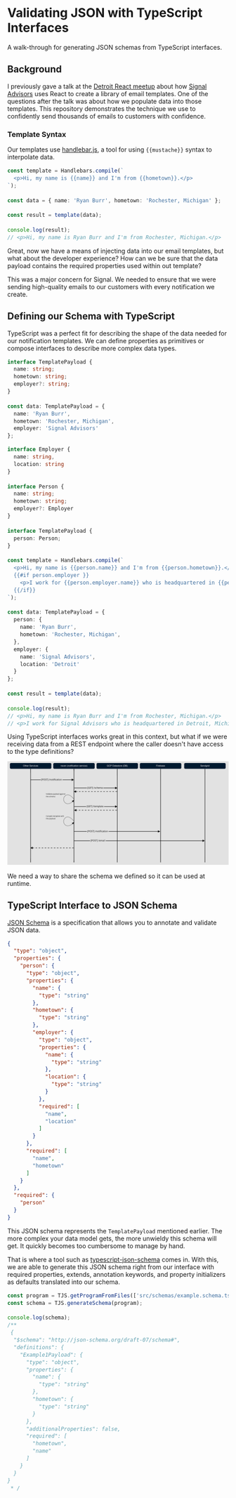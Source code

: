 # Validating JSON with TypeScript Interfaces

A walk-through for generating JSON schemas from TypeScript interfaces.

## Background

I previously gave a talk at the [Detroit React meetup](https://www.meetup.com/use-detroit-react-devs/events/287721469/) about how [Signal Advisors](https://www.signaladvisors.com/careers-engineering-product) uses React to create a library of email templates. One of the questions after the talk was about how we populate data into those templates. This repository demonstrates the technique we use to confidently send thousands of emails to customers with confidence.

### Template Syntax

Our templates use [handlebar.js](https://github.com/handlebars-lang/handlebars.js/), a tool for using `{{mustache}}` syntax to interpolate data.

```ts
const template = Handlebars.compile(`
  <p>Hi, my name is {{name}} and I'm from {{hometown}}.</p>
`);

const data = { name: 'Ryan Burr', hometown: 'Rochester, Michigan' };

const result = template(data);

console.log(result);
// <p>Hi, my name is Ryan Burr and I'm from Rochester, Michigan.</p>
```

Great, now we have a means of injecting data into our email templates, but what about the developer experience? How can we be sure that the data payload contains the required properties used within out template?

This was a major concern for Signal. We needed to ensure that we were sending high-quality emails to our customers with every notification we create.

## Defining our Schema with TypeScript

TypeScript was a perfect fit for describing the shape of the data needed for our notification templates. We can define properties as primitives or compose interfaces to describe more complex data types.

```ts
interface TemplatePayload {
  name: string;
  hometown: string;
  employer?: string;
}

const data: TemplatePayload = { 
  name: 'Ryan Burr', 
  hometown: 'Rochester, Michigan',
  employer: 'Signal Advisors'
};
```

```ts
interface Employer {
  name: string,
  location: string
}

interface Person {
  name: string;
  hometown: string;
  employer?: Employer
}

interface TemplatePayload {
  person: Person;
}

const template = Handlebars.compile(`
  <p>Hi, my name is {{person.name}} and I'm from {{person.hometown}}.</p>
  {{#if person.employer }}
    <p>I work for {{person.employer.name}} who is headquartered in {{person.employer.location}}.</p>
  {{/if}}
`);

const data: TemplatePayload = { 
  person: {
    name: 'Ryan Burr', 
    hometown: 'Rochester, Michigan',
  },
  employer: {
    name: 'Signal Advisors',
    location: 'Detroit'
  }
};

const result = template(data);

console.log(result);
// <p>Hi, my name is Ryan Burr and I'm from Rochester, Michigan.</p>
// <p>I work for Signal Advisors who is headquartered in Detroit, Michigan.</p>
```

Using TypeScript interfaces works great in this context, but what if we were receiving data from a REST endpoint where the caller doesn't have access to the type definitions? 

![Create Notification Use Case Diagram](docs/images/create-notification.png)

We need a way to share the schema we defined so it can be used at runtime.

## TypeScript Interface to JSON Schema

[JSON Schema](https://json-schema.org/) is a specification that allows you to annotate and validate JSON data.

```json
{
  "type": "object",
  "properties": {
    "person": {
      "type": "object",
      "properties": {
        "name": {
          "type": "string"
        },
        "hometown": {
          "type": "string"
        },
        "employer": {
          "type": "object",
          "properties": {
            "name": {
              "type": "string"
            },
            "location": {
              "type": "string"
            }
          },
          "required": [
            "name",
            "location"
          ]
        }
      },
      "required": [
        "name",
        "hometown"
      ]
    }
  },
  "required": {
    "person"
  }
}
```

This JSON schema represents the `TemplatePayload` mentioned earlier. The more complex your data model gets, the more unwieldy this schema will get. It quickly becomes too cumbersome to manage by hand.

That is where a tool such as [typescript-json-schema](https://github.com/YousefED/typescript-json-schema) comes in. With this, we are able to generate this JSON schema right from our interface with required properties, extends, annotation keywords, and property initializers as defaults translated into our schema.

```ts
const program = TJS.getProgramFromFiles(['src/schemas/example.schema.ts']);
const schema = TJS.generateSchema(program);

console.log(schema);
/**
 {
  "$schema": "http://json-schema.org/draft-07/schema#",
  "definitions": {
    "Example1Payload": {
      "type": "object",
      "properties": {
        "name": {
          "type": "string"
        },
        "hometown": {
          "type": "string"
        }
      },
      "additionalProperties": false,
      "required": [
        "hometown",
        "name"
      ]
    }
  }
}
 * /
```